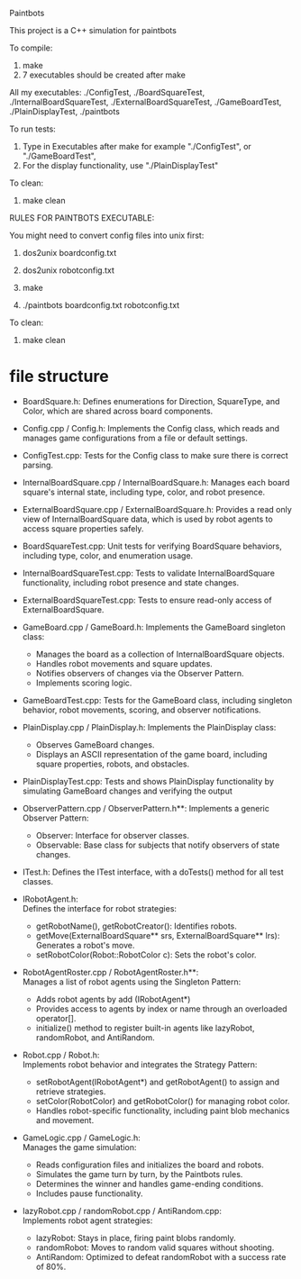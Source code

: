 Paintbots

This project is a C++ simulation for paintbots

To compile:
1. make
2. 7 executables should be created after make

All my executables: ./ConfigTest, ./BoardSquareTest, ./InternalBoardSquareTest, ./ExternalBoardSquareTest, ./GameBoardTest, ./PlainDisplayTest, ./paintbots

To run tests:  
1. Type in Executables after make for example "./ConfigTest", or "./GameBoardTest", 
2. For the display functionality, use "./PlainDisplayTest"

To clean:
1. make clean

RULES FOR PAINTBOTS EXECUTABLE:

You might need to convert config files into unix first:
1. dos2unix boardconfig.txt
2. dos2unix robotconfig.txt

1. make
2. ./paintbots boardconfig.txt robotconfig.txt

To clean:
1. make clean

# file structure

- BoardSquare.h: Defines enumerations for Direction, SquareType, and Color, which are shared across board components.
- Config.cpp / Config.h: Implements the Config class, which reads and manages game configurations from a file or default settings.
- ConfigTest.cpp: Tests for the Config class to make sure there is correct parsing.
- InternalBoardSquare.cpp / InternalBoardSquare.h: Manages each board square's internal state, including type, color, and robot presence.
- ExternalBoardSquare.cpp / ExternalBoardSquare.h: Provides a read only view of InternalBoardSquare data, which is used by robot agents to access square properties safely.
- BoardSquareTest.cpp: Unit tests for verifying BoardSquare behaviors, including type, color, and enumeration usage.
- InternalBoardSquareTest.cpp: Tests to validate InternalBoardSquare functionality, including robot presence and state changes.
- ExternalBoardSquareTest.cpp: Tests to ensure read-only access of ExternalBoardSquare.
- GameBoard.cpp / GameBoard.h: Implements the GameBoard singleton class:
  - Manages the board as a collection of InternalBoardSquare objects.
  - Handles robot movements and square updates.
  - Notifies observers of changes via the Observer Pattern.
  - Implements scoring logic.
- GameBoardTest.cpp: Tests for the GameBoard class, including singleton behavior, robot movements, scoring, and observer notifications.
- PlainDisplay.cpp / PlainDisplay.h: Implements the PlainDisplay class:
  - Observes GameBoard changes.
  - Displays an ASCII representation of the game board, including square properties, robots, and obstacles.
- PlainDisplayTest.cpp: Tests and shows PlainDisplay functionality by simulating GameBoard changes and verifying the output
- ObserverPattern.cpp / ObserverPattern.h**: Implements a generic Observer Pattern:
  - Observer<T>: Interface for observer classes.
  - Observable<T>: Base class for subjects that notify observers of state changes.
- ITest.h: Defines the ITest interface, with a doTests() method for all test classes.
- IRobotAgent.h:  
  Defines the interface for robot strategies:
  - getRobotName(), getRobotCreator(): Identifies robots.
  - getMove(ExternalBoardSquare** srs, ExternalBoardSquare** lrs): Generates a robot's move.
  - setRobotColor(Robot::RobotColor c): Sets the robot's color.
- RobotAgentRoster.cpp / RobotAgentRoster.h**:  
  Manages a list of robot agents using the Singleton Pattern:
  - Adds robot agents by add (IRobotAgent*)
  - Provides access to agents by index or name through an overloaded operator[].
  -  initialize() method to register built-in agents like lazyRobot, randomRobot, and AntiRandom.
- Robot.cpp / Robot.h:  
  Implements robot behavior and integrates the Strategy Pattern:
  - setRobotAgent(IRobotAgent*) and getRobotAgent() to assign and retrieve strategies.
  - setColor(RobotColor) and getRobotColor() for managing robot color.
  - Handles robot-specific functionality, including paint blob mechanics and movement.

- GameLogic.cpp / GameLogic.h:  
  Manages the game simulation:
  - Reads configuration files and initializes the board and robots.
  - Simulates the game turn by turn, by the Paintbots rules.
  - Determines the winner and handles game-ending conditions.
  - Includes pause functionality.
- lazyRobot.cpp / randomRobot.cpp / AntiRandom.cpp:  
  Implements robot agent strategies:
  - lazyRobot: Stays in place, firing paint blobs randomly.
  - randomRobot: Moves to random valid squares without shooting.
  - AntiRandom: Optimized to defeat randomRobot with a success rate of 80%.
